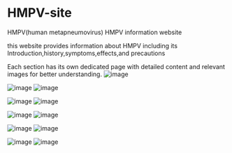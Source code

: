 # HMPV-site
HMPV(human metapneumovirus)
HMPV information website

this website provides information about HMPV including its Introduction,history,symptoms,effects,and precautions

Each section has its own dedicated page with detailed content and relevant images for better understanding.
![image](https://github.com/user-attachments/assets/d9ef265c-6b78-46a5-8e2e-7d5684a0474a)

![image](https://github.com/user-attachments/assets/8a707f45-b41e-47a5-855a-21f3c7f2664f)
![image](https://github.com/user-attachments/assets/77b140b0-5773-4f3a-adfc-54c0f081a9d9)

![image](https://github.com/user-attachments/assets/07e179ae-d8bb-4e33-bda2-c2172734512e)
![image](https://github.com/user-attachments/assets/c8db29da-8122-4903-9120-5f7a0e337859)

![image](https://github.com/user-attachments/assets/9c1c0fbc-77aa-4cb3-80ab-89a85ba0dcb8)
![image](https://github.com/user-attachments/assets/229c3b24-0ff1-4d0b-92fc-8efa545e5725)

![image](https://github.com/user-attachments/assets/64d0cbdd-41d6-41ec-a9ac-cb728b4c07dd)
![image](https://github.com/user-attachments/assets/59be3562-913a-47f9-a6cc-d1b959c8de9b)

![image](https://github.com/user-attachments/assets/3445dc2b-9ef4-4204-9e78-155833f685c4)
![image](https://github.com/user-attachments/assets/cf66d789-68cf-4985-8668-7947e1e02b72)


